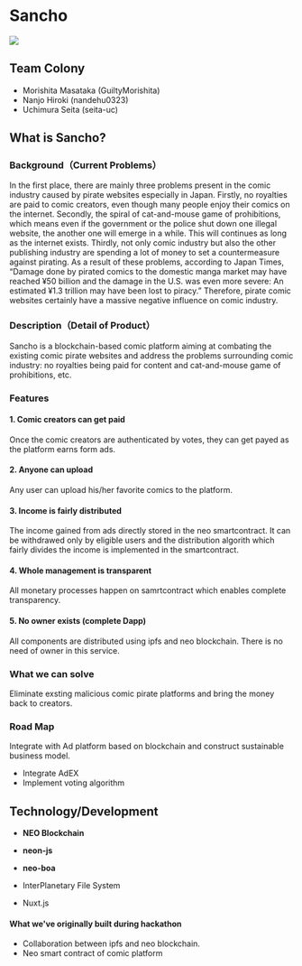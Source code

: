 # Sancho

![](https://user-images.githubusercontent.com/32608705/44624670-20951b80-a92f-11e8-8604-fd842b82ba95.png)

## Team Colony
- Morishita Masataka (GuiltyMorishita)
- Nanjo Hiroki (nandehu0323)
- Uchimura Seita (seita-uc)

## What is Sancho?

### Background（Current Problems）
  In the first place, there are mainly three problems present in the comic industry caused by pirate websites especially in Japan. 
  Firstly, no royalties are paid to comic creators, even though many people enjoy their comics on the internet. 
  Secondly, the spiral of cat-and-mouse game of prohibitions, which means even if the government or the police shut down one illegal website, the another one will emerge in a while. This will continues as long as the internet exists.
  Thirdly, not only comic industry but also the other publishing industry are spending a lot of money to set a countermeasure against pirating. 
  As a result of these problems, according to Japan Times, “Damage done by pirated comics to the domestic manga market may have reached ¥50 billion and the damage in the U.S. was even more severe: An estimated ¥1.3 trillion may have been lost to piracy.”
  Therefore, pirate comic websites certainly have a massive negative influence on comic industry.

### Description（Detail of Product）
Sancho is a blockchain-based comic platform aiming at combating the existing comic pirate websites and address the problems surrounding comic industry: no royalties being paid for content and cat-and-mouse game of prohibitions, etc. 

### Features

#### 1. Comic creators can get paid
Once the comic creators are authenticated by votes, they can get payed as the platform earns form ads.

#### 2. Anyone can upload
Any user can upload his/her favorite comics to the platform.

#### 3. Income is fairly distributed
The income gained from ads directly stored in the neo smartcontract. It can be withdrawed only by eligible users and the distribution algorith which fairly divides the income is implemented in the smartcontract. 

#### 4. Whole management is transparent
All monetary processes happen on samrtcontract which enables complete transparency.

#### 5. No owner exists (complete Dapp)
All components are distributed using ipfs and neo blockchain. There is no need of owner in this service.

### What we can solve
Eliminate exsting malicious comic pirate platforms and bring the money back to creators. 

### Road Map
Integrate with Ad platform based on blockchain and construct sustainable business model.
* Integrate AdEX
* Implement voting algorithm

## Technology/Development

* **NEO Blockchain**
* **neon-js**
* **neo-boa**

* InterPlanetary File System 
* Nuxt.js

#### What we've originally built during hackathon
* Collaboration between ipfs and neo blockchain.
* Neo smart contract of comic platform

